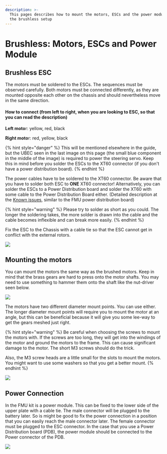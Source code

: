 ```yaml
---
description: >-
  This pages describes how to mount the motors, ESCs and the power module for
  the brushless setup
---
```


# Brushless: Motors, ESCs and Power Module

## Brushless ESC

The motors must be soldered to the ESCs. The sequences must be observed carefully. Both motors must be connected differently, as they are mounted opposite each other on the chassis and should nevertheless move in the same direction.

#### How to connect \(from left to right, when you are looking to ESC, so that you can read the description\)

**Left moto**r: yellow, red, black

**Right moto**r: red, yellow, black

{% hint style="danger" %}
This will be mentioned elsewhere in the guide, but the UBEC seen in the last image on this page \(the small blue component in the middle of the image\) is required to power the steering servo. Keep this in mind before you solder the ESCs to the XT60 connector \(if you don't have a power distribution board\).
{% endhint %}

The power cables have to be soldered to the XT60 connector. Be aware that you have to solder both ESC to **ONE** XT60 connector! Alternatively, you can solder the ESCs to a Power Distribution board and solder the XT60 with some cable to the Power Distribution Board either. \(Detailed description at the [Known issues](https://nxp.gitbook.io/nxp-cup/developer-guide/assembly/dfrobot-chassis/known-issues), similar to the FMU power distribution board\)

{% hint style="warning" %}
Please try to solder as short as you could. The longer the soldering takes, the more solder is drawn into the cable and the cable becomes inflexible and can break more easily.
{% endhint %}

Fix the ESC to the Chassis with a cable tie so that the ESC cannot get in conflict with the external rotors.

![](../../../.gitbook/assets/20191205_104829.jpg)

## Mounting the motors

You can mount the motors the same way as the brushed motors. Keep in mind that the brass gears are hard to press onto the motor shafts. You may need to use something to hammer them onto the shaft like the nut-driver seen below.

![](../../../.gitbook/assets/img_0950.jpeg)

The motors have two different diameter mount points. You can use either. The longer diameter mount points will require you to mount the motor at an angle, but this can be beneficial because it will give you some lee-way to get the gears meshed just right.

{% hint style="warning" %}
Be careful when choosing the screws to mount the motors with. If the screws are too long, they will get into the windings of the motor and ground the motors to the frame. This can cause significant damage to the motor. The short M3 screws should do the trick.

Also, the M3 screw heads are a little small for the slots to mount the motors. You might want to use some washers so that you get a better mount.
{% endhint %}

![](../../../.gitbook/assets/20191205_104838.jpg)

## Power Connection

In the FMU kit is a power module. This can be fixed to the lower side of the upper plate with a cable tie. The male connector will be plugged to the battery later. So is might be good to fix the power connection in a position that you can easily reach the male connector later. The female connector must be plugged to the ESC connector. In the case that you use a Power Distribution board \(PDB\), the power module should be connected to the Power connector of the PDB. 

![](../../../.gitbook/assets/powermodule_fmu.jpg)

